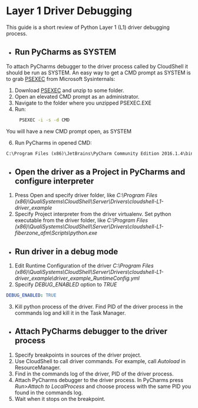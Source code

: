 # Layer 1 Driver Debugging

This guide is a short review of Python Layer 1 (L1) driver debugging process.


* ## Run PyCharms as SYSTEM
To attach PyCharms debugger to the driver process called by CloudShell it should be run as SYSTEM.
An easy way to get a CMD prompt as SYSTEM is to grab [PSEXEC](https://docs.microsoft.com/en-us/sysinternals/downloads/psexec) from Microsoft Sysinternals:

1. Download [PSEXEC](https://docs.microsoft.com/en-us/sysinternals/downloads/psexec) and unzip to some folder.
2. Open an elevated CMD prompt as an administrator.
3. Navigate to the folder where you unzipped PSEXEC.EXE
4. Run:
```cmd
     PSEXEC -i -s -d CMD
```
You will have a new CMD prompt open, as SYSTEM

6. Run PyCharms in opened CMD:
```cmd
C:\Program Files (x86)\JetBrains\PyCharm Community Edition 2016.1.4\bin\pycharm.exe
```

* ## Open the driver as a Project in PyCharms and configure interpreter 
1. Press Open and specify driver folder, like *C:\Program Files (x86)\QualiSystems\CloudShell\Server\Drivers\cloudshell-L1-driver_example*
2. Specify Project interpreter from the driver virtualenv. Set python executable from the driver folder, like *C:\Program Files (x86)\QualiSystems\CloudShell\Server\Drivers\cloudshell-L1-fiberzone_afm\Scripts\python.exe*


* ## Run driver in a debug mode
1. Edit Runtime Configuration of the driver *C:\Program Files (x86)\QualiSystems\CloudShell\Server\Drivers\cloudshell-L1-driver_example\driver_example_RuntimeConfig.yml*
2. Specify *DEBUG_ENABLED* option to *TRUE*
```yaml
DEBUG_ENABLED: TRUE
```
3. Kill python process of the driver. Find PID of the driver process in the commands log and kill it in the Task Manager.

* ## Attach PyCharms debugger to the driver process
1. Specify breakpoints in sources of the driver project.
2. Use CloudShell to call driver commands. For example, call *Autoload* in ResourceManager. 
3. Find in the commands log of the driver, PID of the driver process.
4. Attach PyCharms debugger to the driver process. In PyCharms press *Run>Attach to LocalProcess* and choose process with the same PID you found in the commands log.
5. Wait when it stops on the breakpoint.